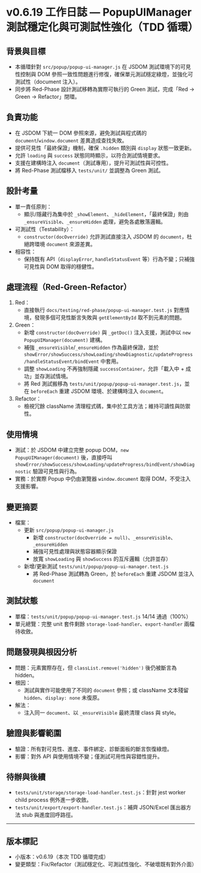 # v0.6.19 工作日誌 — PopupUIManager 測試穩定化與可測試性強化（TDD 循環）

## 背景與目標
- 本循環針對 `src/popup/popup-ui-manager.js` 在 JSDOM 測試環境下的可見性控制與 DOM 參照一致性問題進行修復，確保單元測試穩定綠燈，並強化可測試性（document 注入）。
- 同步將 Red-Phase 設計測試移轉為實際可執行的 Green 測試，完成「Red → Green → Refactor」閉環。

## 負責功能
- 在 JSDOM 下統一 DOM 參照來源，避免測試與程式碼的 `document`/`window.document` 差異造成查找失敗。
- 提供可見性「最終保證」機制，確保 `.hidden` 類別與 `display` 狀態一致更新。
- 允許 `loading` 與 `success` 狀態同時顯示，以符合測試情境要求。
- 支援在建構時注入 `document`（測試專用），提升可測試性與可控性。
- 將 Red-Phase 測試檔移入 `tests/unit/` 並調整為 Green 測試。

## 設計考量
- 單一責任原則：
  - 顯示/隱藏行為集中於 `_showElement`、`_hideElement`，「最終保證」則由 `_ensureVisible`、`_ensureHidden` 處理，避免各處散落邏輯。
- 可測試性（Testability）：
  - `constructor(docOverride)` 允許測試直接注入 JSDOM 的 `document`，杜絕跨環境 `document` 來源差異。
- 相容性：
  - 保持既有 API（`displayError`, `handleStatusEvent` 等）行為不變；只補強可見性與 DOM 取得的穩健性。

## 處理流程（Red-Green-Refactor）
1. Red：
   - 直接執行 `docs/testing/red-phase/popup-ui-manager.test.js` 對應情境，發現多個可見性斷言失敗與 `getElementById` 取不到元素的問題。
2. Green：
   - 新增 `constructor(docOverride)` 與 `_getDoc()` 注入支援，測試中以 `new PopupUIManager(document)` 建構。
   - 補強 `_ensureVisible`/`_ensureHidden` 作為最終保證，並於 `showError/showSuccess/showLoading/showDiagnostic/updateProgress/handleStatusEvent/bindEvent` 中套用。
   - 調整 `showLoading` 不再強制隱藏 `successContainer`，允許「載入中 + 成功」並存測試情境。
   - 將 Red 測試搬移為 `tests/unit/popup/popup-ui-manager.test.js`，並在 `beforeEach` 重建 JSDOM 環境、於建構時注入 `document`。
3. Refactor：
   - 檢視冗餘 className 清理程式碼，集中於工具方法；維持可讀性與防禦性。

## 使用情境
- 測試：於 JSDOM 中建立完整 popup DOM，`new PopupUIManager(document)` 後，直接呼叫 `showError/showSuccess/showLoading/updateProgress/bindEvent/showDiagnostic` 驗證可見性與行為。
- 實務：於實際 Popup 中仍由瀏覽器 `window.document` 取得 DOM，不受注入支援影響。

## 變更摘要
- 檔案：
  - 更新 `src/popup/popup-ui-manager.js`
    - 新增 `constructor(docOverride = null)`、`_ensureVisible`、`_ensureHidden`
    - 補強可見性處理與狀態容器顯示保證
    - 放寬 `showLoading` 與 `showSuccess` 的互斥邏輯（允許並存）
  - 新增/更新測試 `tests/unit/popup/popup-ui-manager.test.js`
    - 將 Red-Phase 測試轉為 Green，於 `beforeEach` 重建 JSDOM 並注入 `document`

## 測試狀態
- 單檔：`tests/unit/popup/popup-ui-manager.test.js` 14/14 通過（100%）
- 單元總覽：完整 unit 套件剩餘 `storage-load-handler`、`export-handler` 兩檔待收斂。

## 問題發現與根因分析
- 問題：元素實際存在，但 `classList.remove('hidden')` 後仍被斷言為 hidden。
- 根因：
  - 測試與實作可能使用了不同的 `document` 參照；或 className 文本殘留 `hidden`、`display: none` 未復原。
- 解法：
  - 注入同一 `document`、以 `_ensureVisible` 最終清理 class 與 style。

## 驗證與影響範圍
- 驗證：所有對可見性、進度、事件綁定、診斷面板的斷言恢復綠燈。
- 影響：對外 API 與使用情境不變；僅測試可用性與容錯性提升。

## 待辦與後續
- `tests/unit/storage/storage-load-handler.test.js`：針對 jest worker child process 例外進一步收斂。
- `tests/unit/export/export-handler.test.js`：補齊 JSON/Excel 匯出器方法 stub 與進度回呼路徑。

---

## 版本標記
- 小版本：v0.6.19（本次 TDD 循環完成）
- 變更類型：Fix/Refactor（測試穩定化、可測試性強化、不破壞既有對外介面）
